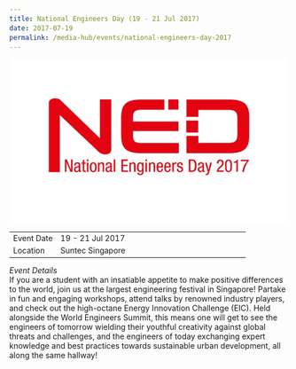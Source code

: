 ```yaml
---
title: National Engineers Day (19 - 21 Jul 2017)
date: 2017-07-19
permalink: /media-hub/events/national-engineers-day-2017
---
```


![National Engineers Day 2017](/images/media-hub/events/till-2020/national-engineers-day-2017.png)

<table style="width:100%">
  <tr>
    <td style="width:20%">Event Date</td>	
    <td style="width:80%">19 - 21 Jul 2017</td>	
  </tr>
  <tr>
	<td>Location</td>
	<td>Suntec Singapore</td>	
  </tr>
</table>

*Event Details*<br>	
If you are a student with an insatiable appetite to make positive differences to the world, join us at the largest engineering festival in Singapore! Partake in fun and engaging workshops, attend talks by renowned industry players, and check out the high-octane Energy Innovation Challenge (EIC). Held alongside the World Engineers Summit, this means one will get to see the engineers of tomorrow wielding their youthful creativity against global threats and challenges, and the engineers of today exchanging expert knowledge and best practices towards sustainable urban development, all along the same hallway!
